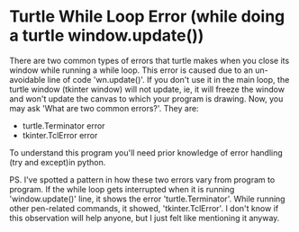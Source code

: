 # Turtle While Loop Error (while doing a turtle window.update()) 
There are two common types of errors that turtle makes when you close its window while running a while loop. This error is caused due to an un-avoidable line of code 'wn.update()'. If you don't use it in the main loop, the turtle window (tkinter window) will not update, ie, it will freeze the window and won't update the canvas to which your program is drawing. Now, you may ask 'What are two common errors?'. They are:

- turtle.Terminator error
- tkinter.TclError error

To understand this program you'll need prior knowledge of error handling (try and except)in python.

PS. I've spotted a pattern in how these two errors vary from program to program. If the while loop gets interrupted when it is running 'window.update()' line, it shows the error 'turtle.Terminator'. While running other pen-related commands, it showed, 'tkinter.TclError'. I don't know if this observation will help anyone, but I just felt like mentioning it anyway.
